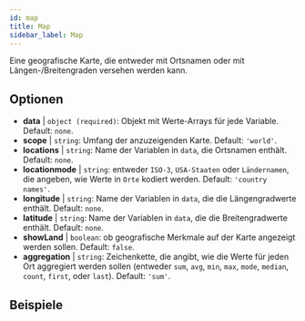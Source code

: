 ```yaml
---
id: map
title: Map
sidebar_label: Map
---
```


Eine geografische Karte, die entweder mit Ortsnamen oder mit Längen-/Breitengraden versehen werden kann.

## Optionen

* __data__ | `object (required)`: Objekt mit Werte-Arrays für jede Variable. Default: `none`.
* __scope__ | `string`: Umfang der anzuzeigenden Karte. Default: `'world'`.
* __locations__ | `string`: Name der Variablen in `data`, die Ortsnamen enthält. Default: `none`.
* __locationmode__ | `string`: entweder `ISO-3`, `USA-Staaten` oder `Ländernamen`, die angeben, wie Werte in `Orte` kodiert werden. Default: `'country names'`.
* __longitude__ | `string`: Name der Variablen in `data`, die die Längengradwerte enthält. Default: `none`.
* __latitude__ | `string`: Name der Variablen in `data`, die die Breitengradwerte enthält. Default: `none`.
* __showLand__ | `boolean`: ob geografische Merkmale auf der Karte angezeigt werden sollen. Default: `false`.
* __aggregation__ | `string`: Zeichenkette, die angibt, wie die Werte für jeden Ort aggregiert werden sollen (entweder `sum`, `avg`, `min`, `max`, `mode`, `median`, `count`, `first`, oder `last`). Default: `'sum'`.


## Beispiele

